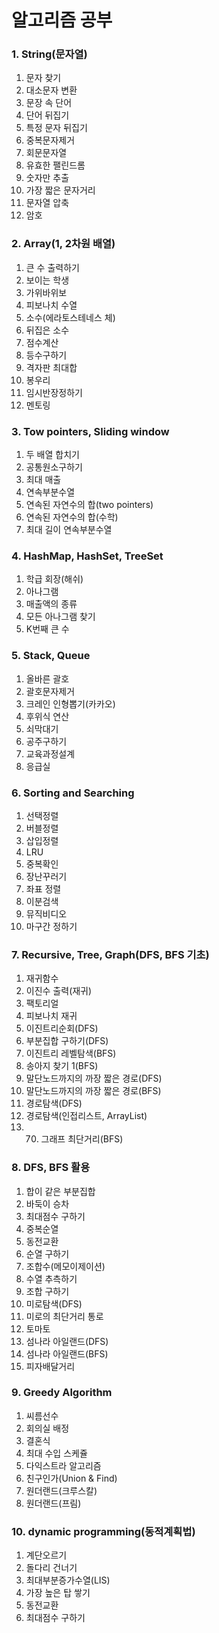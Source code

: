 # 알고리즘 공부

### 1. String(문자열)
1. 문자 찾기
2. 대소문자 변환
3. 문장 속 단어
4. 단어 뒤집기
5. 특정 문자 뒤집기
6. 중복문자제거
7. 회문문자열
8. 유효한 팰린드롬
9. 숫자만 추출
10. 가장 짧은 문자거리
11. 문자열 압축
12. 암호
### 2. Array(1, 2차원 배열)
1. 큰 수 출력하기
2. 보이는 학생
3. 가위바위보
4. 피보나치 수열
5. 소수(에라토스테네스 체)
6. 뒤집은 소수
7. 점수계산
8. 등수구하기
9. 격자판 최대합
10. 봉우리
11. 임시반장정하기
12. 멘토링
### 3. Tow pointers, Sliding window
1. 두 배열 합치기
2. 공통원소구하기
3. 최대 매출
4. 연속부분수열
5. 연속된 자연수의 합(two pointers) 
5. 연속된 자연수의 합(수학)
6. 최대 길이 연속부분수열
### 4. HashMap, HashSet, TreeSet
1. 학급 회장(해쉬)
2. 아나그램
3. 매출액의 종류
4. 모든 아나그램 찾기
5. K번째 큰 수
### 5. Stack, Queue
1. 올바른 괄호
2. 괄호문자제거
3. 크레인 인형뽑기(카카오)
4. 후위식 연산
5. 쇠막대기
6. 공주구하기
7. 교육과정설계
8. 응급실
### 6. Sorting and Searching
1. 선택정렬
2. 버블정렬
3. 삽입정렬
4. LRU
5. 중복확인
6. 장난꾸러기
7. 좌표 정렬
8. 이분검색
9. 뮤직비디오
10. 마구간 정하기
### 7. Recursive, Tree, Graph(DFS, BFS 기초)
1. 재귀함수
2. 이진수 출력(재귀)
3. 팩토리얼
4. 피보나치 재귀
5. 이진트리순회(DFS)
6. 부분집합 구하기(DFS)
7. 이진트리 레벨탐색(BFS)
8. 송아지 찾기 1(BFS)
9. 말단노드까지의 까장 짧은 경로(DFS)
10. 말단노드까지의 까장 짧은 경로(BFS)
12. 경로탐색(DFS)
13. 경로탐색(인접리스트, ArrayList)
14. 70. 그래프 최단거리(BFS) 
### 8. DFS, BFS 활용
1. 합이 같은 부분집합
2. 바둑이 승차
3. 최대점수 구하기
4. 중복순열
5. 동전교환
6. 순열 구하기
7. 조합수(메모이제이션)
8. 수열 추측하기
9. 조합 구하기
10. 미로탐색(DFS)
11. 미로의 최단거리 통로
12. 토마토
13. 섬나라 아일랜드(DFS)
14. 섬나라 아일랜드(BFS)
15. 피자배달거리
### 9. Greedy Algorithm
1. 씨름선수
2. 회의실 배정
3. 결혼식
4. 최대 수입 스케쥴
5. 다익스트라 알고리즘
6. 친구인가(Union & Find)
7. 원더랜드(크루스칼)
8. 원더랜드(프림)
### 10. dynamic programming(동적계획법)
1. 계단오르기
2. 돌다리 건너기
3. 최대부분증가수열(LIS)
4. 가장 높은 탑 쌓기
5. 동전교환
6. 최대점수 구하기
